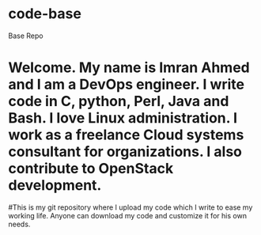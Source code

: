 # code-base
Base Repo
# Welcome.  My name is Imran Ahmed and I am a DevOps engineer. I write code in C, python, Perl, Java and Bash. I love Linux administration. I work as a freelance Cloud systems consultant for organizations. I also contribute to OpenStack development.
#This is my git repository where I upload my code which I write to ease my working life. Anyone can download my code and customize it for his own needs.

